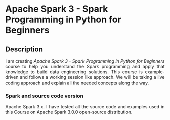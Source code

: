 # Apache Spark 3 - Spark Programming in Python for Beginners
<h2> Description </h2>
<p align="justify">
  I am creating <em>Apache Spark 3 - Spark Programming in Python for Beginners </em>course to help you understand the Spark programming and apply that knowledge to build data engineering solutions. This course is example-driven and follows a working session like approach. We will be taking a live coding approach and explain all the needed concepts along the way.
</p>

<h3>Spark and source code version</h3>
<p align="justify">
 Apache Spark 3.x. I have tested all the source code and examples used in this Course on Apache Spark 3.0.0 open-source distribution.
</p>
